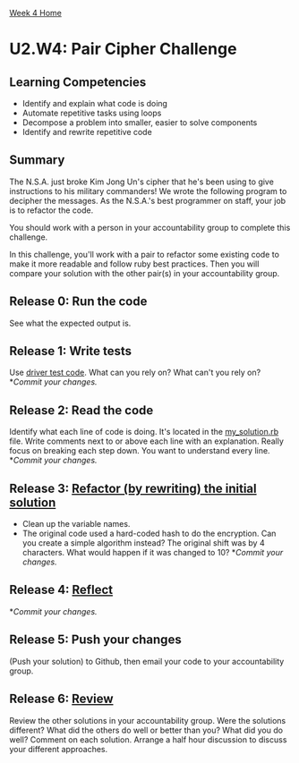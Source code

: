 [Week 4 Home](./)

# U2.W4: Pair Cipher Challenge

## Learning Competencies
- Identify and explain what code is doing
- Automate repetitive tasks using loops
- Decompose a problem into smaller, easier to solve components
- Identify and rewrite repetitive code

## Summary
The N.S.A. just broke Kim Jong Un's cipher that he's been using to give instructions to his military commanders! We wrote the following program to decipher the messages. As the N.S.A.'s best programmer on staff, your job is to refactor the code. 

You should work with a person in your accountability group to complete this challenge.

In this challenge, you'll work with a pair to refactor some existing code to make it more readable and follow ruby best practices. Then you will compare your solution with the other pair(s) in your accountability group. 

## Release 0: Run the code 
See what the expected output is.

## Release 1: Write tests 
Use [driver test code](https://github.com/Devbootcamp/phase_0_handbook/blob/master/coding-references/driver-code.md). What can you rely on? What can't you rely on? **Commit your changes.*

## Release 2: Read the code
Identify what each line of code is doing. It's located in the [my_solution.rb](my_solution.rb) file. 
Write comments next to or above each line with an explanation.
Really focus on breaking each step down. You want to understand every line. **Commit your changes.*

## Release 3: [Refactor (by rewriting) the initial solution](https://github.com/Devbootcamp/phase_0_handbook/blob/master/coding-references/refactoring.md)
  - Clean up the variable names. 
  - The original code used a hard-coded hash to do the encryption. Can you create a simple algorithm instead? The original shift was by 4 characters. What would happen if it was changed to 10? **Commit your changes.*

## Release 4: [Reflect](https://github.com/Devbootcamp/phase_0_handbook/blob/master/coding-references/reflection-guidelines.md) 
**Commit your changes.*

## Release 5: Push your changes 
(Push your solution) to Github, then email your code to your accountability group.

## Release 6: [Review](https://github.com/Devbootcamp/phase_0_handbook/blob/master/coding-references/review.md) 
Review the other solutions in your accountability group. Were the solutions different? What did the others do well or better than you? What did you do well? Comment on each solution. Arrange a half hour discussion to discuss your different approaches.  
